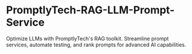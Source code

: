 # PromptlyTech-RAG-LLM-Prompt-Service
Optimize LLMs with PromptlyTech's RAG toolkit. Streamline prompt services, automate testing, and rank prompts for advanced AI capabilities.
